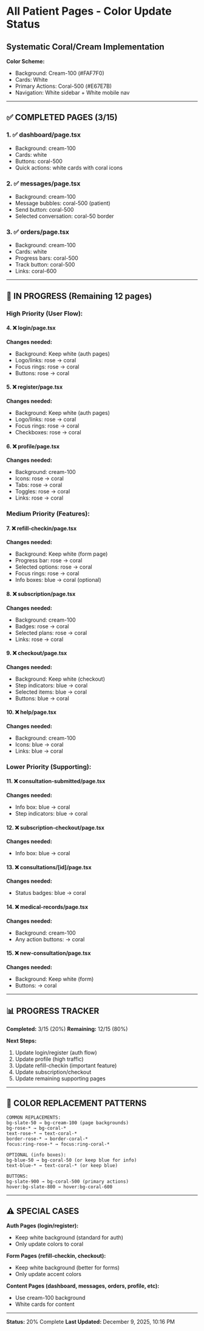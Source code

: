 # All Patient Pages - Color Update Status
## Systematic Coral/Cream Implementation

**Color Scheme:**
- Background: Cream-100 (#FAF7F0)
- Cards: White
- Primary Actions: Coral-500 (#E67E7B)
- Navigation: White sidebar + White mobile nav

---

## ✅ COMPLETED PAGES (3/15)

### 1. ✅ dashboard/page.tsx
- Background: cream-100
- Cards: white
- Buttons: coral-500
- Quick actions: white cards with coral icons

### 2. ✅ messages/page.tsx  
- Background: cream-100
- Message bubbles: coral-500 (patient)
- Send button: coral-500
- Selected conversation: coral-50 border

### 3. ✅ orders/page.tsx
- Background: cream-100
- Cards: white
- Progress bars: coral-500
- Track button: coral-500
- Links: coral-600

---

## 🔄 IN PROGRESS (Remaining 12 pages)

### High Priority (User Flow):

#### 4. ❌ login/page.tsx
**Changes needed:**
- Background: Keep white (auth pages)
- Logo/links: rose → coral
- Focus rings: rose → coral
- Buttons: rose → coral

#### 5. ❌ register/page.tsx
**Changes needed:**
- Background: Keep white (auth pages)
- Logo/links: rose → coral
- Focus rings: rose → coral
- Checkboxes: rose → coral

#### 6. ❌ profile/page.tsx
**Changes needed:**
- Background: cream-100
- Icons: rose → coral
- Tabs: rose → coral
- Toggles: rose → coral
- Links: rose → coral

### Medium Priority (Features):

#### 7. ❌ refill-checkin/page.tsx
**Changes needed:**
- Background: Keep white (form page)
- Progress bar: rose → coral
- Selected options: rose → coral
- Focus rings: rose → coral
- Info boxes: blue → coral (optional)

#### 8. ❌ subscription/page.tsx
**Changes needed:**
- Background: cream-100
- Badges: rose → coral
- Selected plans: rose → coral
- Links: rose → coral

#### 9. ❌ checkout/page.tsx
**Changes needed:**
- Background: Keep white (checkout)
- Step indicators: blue → coral
- Selected items: blue → coral
- Buttons: blue → coral

#### 10. ❌ help/page.tsx
**Changes needed:**
- Background: cream-100
- Icons: blue → coral
- Links: blue → coral

### Lower Priority (Supporting):

#### 11. ❌ consultation-submitted/page.tsx
**Changes needed:**
- Info box: blue → coral
- Step indicators: blue → coral

#### 12. ❌ subscription-checkout/page.tsx
**Changes needed:**
- Info box: blue → coral

#### 13. ❌ consultations/[id]/page.tsx
**Changes needed:**
- Status badges: blue → coral

#### 14. ❌ medical-records/page.tsx
**Changes needed:**
- Background: cream-100
- Any action buttons: → coral

#### 15. ❌ new-consultation/page.tsx
**Changes needed:**
- Background: Keep white (form)
- Buttons: → coral

---

## 📊 PROGRESS TRACKER

**Completed:** 3/15 (20%)
**Remaining:** 12/15 (80%)

**Next Steps:**
1. Update login/register (auth flow)
2. Update profile (high traffic)
3. Update refill-checkin (important feature)
4. Update subscription/checkout
5. Update remaining supporting pages

---

## 🎨 COLOR REPLACEMENT PATTERNS

```
COMMON REPLACEMENTS:
bg-slate-50 → bg-cream-100 (page backgrounds)
bg-rose-* → bg-coral-*
text-rose-* → text-coral-*
border-rose-* → border-coral-*
focus:ring-rose-* → focus:ring-coral-*

OPTIONAL (info boxes):
bg-blue-50 → bg-coral-50 (or keep blue for info)
text-blue-* → text-coral-* (or keep blue)

BUTTONS:
bg-slate-900 → bg-coral-500 (primary actions)
hover:bg-slate-800 → hover:bg-coral-600
```

---

## ⚠️ SPECIAL CASES

**Auth Pages (login/register):**
- Keep white background (standard for auth)
- Only update colors to coral

**Form Pages (refill-checkin, checkout):**
- Keep white background (better for forms)
- Only update accent colors

**Content Pages (dashboard, messages, orders, profile, etc):**
- Use cream-100 background
- White cards for content

---

**Status:** 20% Complete
**Last Updated:** December 9, 2025, 10:16 PM
